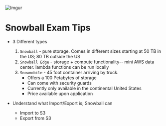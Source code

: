 ![Imgur](https://i.imgur.com/so3NXVC.png)


Snowball Exam Tips
======

* 3 Different types
  
  1.  `Snowball` - pure storage. Comes in different sizes starting at 50 TB in the US; 80 TB outside the US
  2.  `Snowball Edge` -  storage + compute functionality-- mini AWS data center. lambda functions can be run locally 
  3.  `Snowmobile` - 45 foot container arriving by truck. 
      * Offers a 100 Petabytes of storage
      * Can come with security guards
      * Currently only available in the continental United States
      * Price available upon application

* Understand what Import/Export is; Snowball can
  * Import to S3
  * Export from S3
  
      
      

